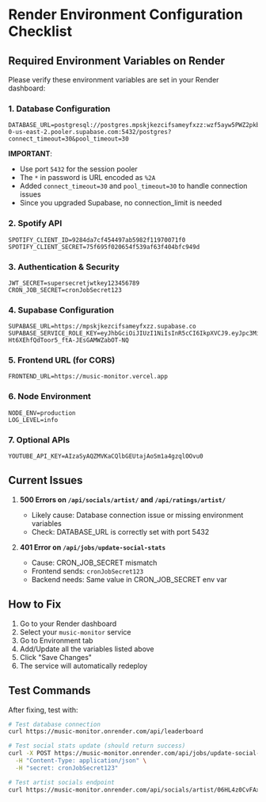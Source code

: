 # Render Environment Configuration Checklist

## Required Environment Variables on Render

Please verify these environment variables are set in your Render dashboard:

### 1. Database Configuration
```
DATABASE_URL=postgresql://postgres.mpskjkezcifsameyfxzz:wzf5ayw5PWZ2pkb%2Akzd@aws-0-us-east-2.pooler.supabase.com:5432/postgres?connect_timeout=30&pool_timeout=30
```
**IMPORTANT**: 
- Use port `5432` for the session pooler
- The `*` in password is URL encoded as `%2A`
- Added `connect_timeout=30` and `pool_timeout=30` to handle connection issues
- Since you upgraded Supabase, no connection_limit is needed

### 2. Spotify API
```
SPOTIFY_CLIENT_ID=9284da7cf454497ab5982f11970071f0
SPOTIFY_CLIENT_SECRET=75f695f020654f539af63f404bfc949d
```

### 3. Authentication & Security
```
JWT_SECRET=supersecretjwtkey123456789
CRON_JOB_SECRET=cronJobSecret123
```

### 4. Supabase Configuration
```
SUPABASE_URL=https://mpskjkezcifsameyfxzz.supabase.co
SUPABASE_SERVICE_ROLE_KEY=eyJhbGciOiJIUzI1NiIsInR5cCI6IkpXVCJ9.eyJpc3MiOiJzdXBhYmFzZSIsInJlZiI6Im1wc2tqa2V6Y2lmc2FtZXlmeHp6Iiwicm9sZSI6InNlcnZpY2Vfcm9sZSIsImlhdCI6MTc1NTAyOTMwOSwiZXhwIjoyMDcwNjA1MzA5fQ.iQ92Ju4O-Ht6XEhfQdToor5_ftA-JEsGAMWZabOT-NQ
```

### 5. Frontend URL (for CORS)
```
FRONTEND_URL=https://music-monitor.vercel.app
```

### 6. Node Environment
```
NODE_ENV=production
LOG_LEVEL=info
```

### 7. Optional APIs
```
YOUTUBE_API_KEY=AIzaSyAQZMVKaCQlbGEUtajAoSm1a4gzqlOOvu0
```

## Current Issues

1. **500 Errors on `/api/socials/artist/` and `/api/ratings/artist/`**
   - Likely cause: Database connection issue or missing environment variables
   - Check: DATABASE_URL is correctly set with port 5432

2. **401 Error on `/api/jobs/update-social-stats`**
   - Cause: CRON_JOB_SECRET mismatch
   - Frontend sends: `cronJobSecret123`
   - Backend needs: Same value in CRON_JOB_SECRET env var

## How to Fix

1. Go to your Render dashboard
2. Select your `music-monitor` service
3. Go to Environment tab
4. Add/Update all the variables listed above
5. Click "Save Changes"
6. The service will automatically redeploy

## Test Commands

After fixing, test with:

```bash
# Test database connection
curl https://music-monitor.onrender.com/api/leaderboard

# Test social stats update (should return success)
curl -X POST https://music-monitor.onrender.com/api/jobs/update-social-stats \
  -H "Content-Type: application/json" \
  -H "secret: cronJobSecret123"

# Test artist socials endpoint
curl https://music-monitor.onrender.com/api/socials/artist/06HL4z0CvFAxyc27GXpf02
```